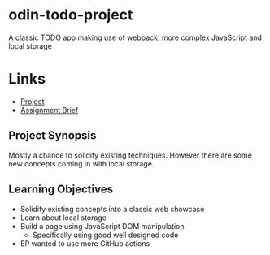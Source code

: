 # odin-todo-project
A classic TODO app making use of webpack, more complex JavaScript and local storage

# Links
- [Project](https://anevilpenguin.github.io/odin-todo-project)
- [Assignment Brief](https://www.theodinproject.com/lessons/node-path-javascript-todo-list)

## Project Synopsis

Mostly a chance to solidify existing techniques. However there are some new 
concepts coming in with local storage.

## Learning Objectives

- Solidify existing concepts into a classic web showcase
- Learn about local storage
- Build a page using JavaScript DOM manipulation
  - Specifically using good well designed code
- EP wanted to use more GitHub actions

